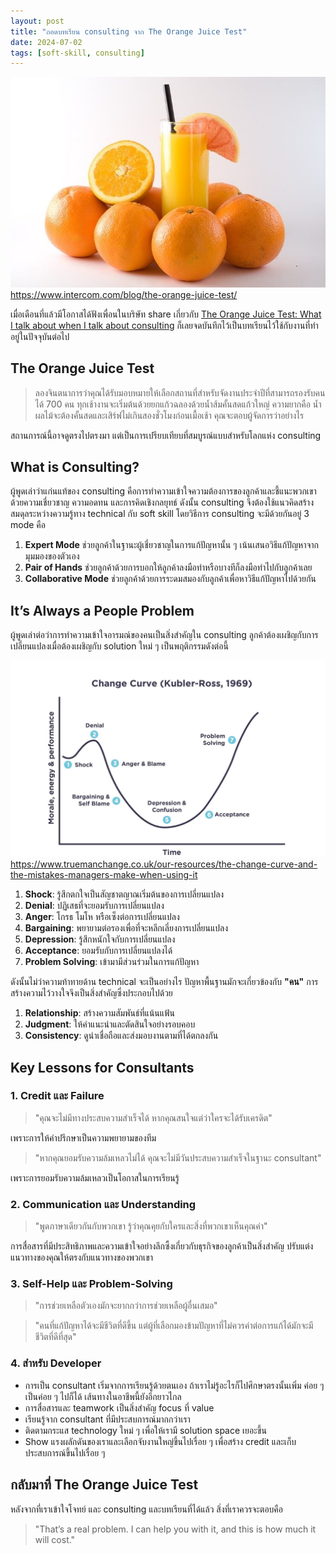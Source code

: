 ```yaml
---
layout: post
title: "ถอดบทเรียน consulting จาก The Orange Juice Test"
date: 2024-07-02
tags: [soft-skill, consulting]
---
```


![Orange juice](/assets/2024-07-02-orange-juice.jpg)
<https://www.intercom.com/blog/the-orange-juice-test/>

เมื่อเดือนที่แล้วมีโอกาสได้ฟังเพื่อนในบริษัท share เกี่ยวกับ [The Orange Juice Test: What I talk about when I talk about consulting](https://www.intercom.com/blog/the-orange-juice-test/) ก็เลยจดบันทึกไว้เป็นบทเรียนไว้ใช้กับงานที่ทำอยู่ในปัจจุบันต่อไป

## The Orange Juice Test
> ลองจินตนาการว่าคุณได้รับมอบหมายให้เลือกสถานที่สำหรับจัดงานประจำปีที่สามารถรองรับคนได้ 700 คน ทุกเช้างานจะเริ่มต้นด้วยยกแก้วฉลองด้วยน้ำส้มคั้นสดแก้วใหญ่ ความยากคือ น้ำผลไม้จะต้องคั้นสดและเสิร์ฟไม่เกินสองชั่วโมงก่อนเมื้อเช้า คุณจะตอบผู้จัดการว่าอย่างไร

สถานการณ์นี้อาจดูตรงไปตรงมา แต่เป็นการเปรียบเทียบที่สมบูรณ์แบบสำหรับโลกแห่ง consulting 

## What is Consulting?
ผู้พูดเล่าว่าแก่นแท้ของ consulting คือการทำความเข้าใจความต้องการของลูกค้าและชี้แนะพวกเขาด้วยความเชี่ยวชาญ ความอดทน และการคิดเชิงกลยุทธ์ ดังนั้น consulting จึงต้องใช้แนวคิดสร้างสมดุลระหว่างความรู้ทาง technical กับ soft skill โดยวิธีการ consulting จะมีด้วยกันอยู่ 3 mode คือ

1. **Expert Mode** ช่วยลูกค้าในฐานะผู้เชี่ยวชาญในการแก้ปัญหานั้น ๆ เน้นเสนอวิธีแก้ปัญหาจากมุมมองของตัวเอง
2. **Pair of Hands** ช่วยลูกค้าด้วยการบอกให้ลูกค้าลงมือทำหรือบางทีก็ลงมือทำไปกับลูกค้าเลย
3. **Collaborative Mode** ช่วยลูกค้าด้วยการระดมสมองกับลูกค้าเพื่อหาวิธีแก้ปัญหาไปด้วยกัน

## It’s Always a People Problem
ผู้พูดเล่าต่อว่าการทำความเข้าใจอารมณ์ของคนเป็นสิ่งสำคัญใน consulting ลูกค้าต้องเผชิญกับการเปลี่ยนแปลงเมื่อต้องเผชิญกับ solution ใหม่ ๆ เป็นพฤติกรรมดังต่อนี้

![Change curve](/assets/2024-07-02-change-curve.jpg)
<https://www.truemanchange.co.uk/our-resources/the-change-curve-and-the-mistakes-managers-make-when-using-it>

1. **Shock**: รู้สึกตกใจเป็นสัญชาตญาณเริ่มต้นของการเปลี่ยนแปลง
2. **Denial**: ปฏิเสธที่จะยอมรับการเปลี่ยนแปลง
3. **Anger**: โกรธ โมโห หรือเซ็งต่อการเปลี่ยนแปลง
4. **Bargaining**: พยายามต่อรองเพื่อที่จะหลีกเลี่ยงการเปลี่ยนแปลง
5. **Depression**: รู้สึกหนักใจกับการเปลี่ยนแปลง
6. **Acceptance**: ยอมรับกับการเปลี่ยนแปลงได้
7. **Problem Solving**: เข้ามามีส่วนร่วมในการแก้ปัญหา

ดังนั้นไม่ว่าความท้าทายด้าน technical จะเป็นอย่างไร ปัญหาพื้นฐานมักจะเกี่ยวข้องกับ **"คน"** การสร้างความไว้วางใจจึงเป็นสิ่งสำคัญซึ่งประกอบไปด้วย

1. **Relationship**: สร้างความสัมพันธ์ที่แน้นแฟ้น
2. **Judgment**: ให้คำแนะนำและตัดสินใจอย่างรอบคอบ
3. **Consistency**: ดูน่าเชื่อถือและส่งมอบงานตามที่ได้ตกลงกัน

## Key Lessons for Consultants

### 1. Credit และ Failure

> "คุณจะไม่มีทางประสบความสำเร็จได้ หากคุณสนใจแต่ว่าใครจะได้รับเครดิต"

เพราะการให้คำปรึกษาเป็นความพยายามของทีม

> "หากคุณยอมรับความล้มเหลวไม่ได้ คุณจะไม่มีวันประสบความสำเร็จในฐานะ consultant"

เพราะการยอมรับความล้มเหลวเป็นโอกาสในการเรียนรู้

### 2. Communication และ Understanding

> "พูดภาษาเดียวกันกับพวกเขา รู้ว่าคุณคุยกับใครและสิ่งที่พวกเขาเห็นคุณค่า" 

การสื่อสารที่มีประสิทธิภาพและความเข้าใจอย่างลึกซึ้งเกี่ยวกับธุรกิจของลูกค้าเป็นสิ่งสำคัญ ปรับแต่งแนวทางของคุณให้ตรงกับแนวทางของพวกเขา

### 3. Self-Help และ Problem-Solving
> "การช่วยเหลือตัวเองมักจะยากกว่าการช่วยเหลือผู้อื่นเสมอ"

> "คนที่แก้ปัญหาได้จะมีชีวิตที่ดีขึ้น แต่ผู้ที่เลือกมองข้ามปัญหาที่ไม่ควรค่าต่อการแก้ได้มักจะมีชีวิตที่ดีที่สุด"

### 4. สำหรับ Developer 

- การเป็น consultant เริ่มจากการเรียนรู้ด้วยตนเอง ถ้าเราไม่รู้อะไรก็ไปศึกษาตรงนั้นเพิ่ม ค่อย ๆ เป็นค่อย ๆ ไปก็ได้ เส้นทางในอาชีพนี้ยังอีกยาวไกล
- การสื่อสารและ teamwork เป็นสิ่งสำคัญ focus ที่ value
- เรียนรู้จาก consultant ที่มีประสบการณ์มากกว่าเรา
- ติดตามกระแส technology ใหม่ ๆ เพื่อให้เรามี solution space เยอะขึ้น
- Show แรงผลักดันของเราและเลือกจับงานใหญ่ขึ้นไปเรื่อย ๆ เพื่อสร้าง credit และเก็บประสบการณ์ขึ้นไปเรื่อย ๆ

## กลับมาที่ The Orange Juice Test
หลังจากที่เราเข้าใจโจทย์ และ consulting และบทเรียนที่ได้แล้ว สิ่งที่เราควรจะตอบคือ

> "That’s a real problem. I can help you with it, and this is how much it will cost."
